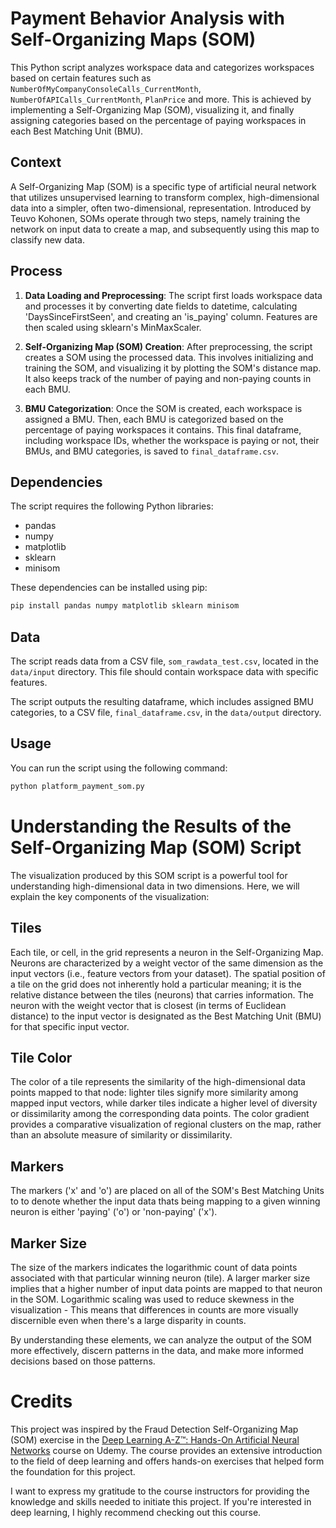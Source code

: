 # Payment Behavior Analysis with Self-Organizing Maps (SOM)

This Python script analyzes workspace data and categorizes workspaces based on certain features such as `NumberOfMyCompanyConsoleCalls_CurrentMonth`, `NumberOfAPICalls_CurrentMonth`, `PlanPrice` and more. This is achieved by implementing a Self-Organizing Map (SOM), visualizing it, and finally assigning categories based on the percentage of paying workspaces in each Best Matching Unit (BMU).

## Context

A Self-Organizing Map (SOM) is a specific type of artificial neural network that utilizes unsupervised learning to transform complex, high-dimensional data into a simpler, often two-dimensional, representation. Introduced by Teuvo Kohonen, SOMs operate through two steps, namely training the network on input data to create a map, and subsequently using this map to classify new data.

## Process

1. **Data Loading and Preprocessing**: The script first loads workspace data and processes it by converting date fields to datetime, calculating 'DaysSinceFirstSeen', and creating an 'is_paying' column. Features are then scaled using sklearn's MinMaxScaler.

2. **Self-Organizing Map (SOM) Creation**: After preprocessing, the script creates a SOM using the processed data. This involves initializing and training the SOM, and visualizing it by plotting the SOM's distance map. It also keeps track of the number of paying and non-paying counts in each BMU.

3. **BMU Categorization**: Once the SOM is created, each workspace is assigned a BMU. Then, each BMU is categorized based on the percentage of paying workspaces it contains. This final dataframe, including workspace IDs, whether the workspace is paying or not, their BMUs, and BMU categories, is saved to `final_dataframe.csv`.

## Dependencies

The script requires the following Python libraries:

- pandas
- numpy
- matplotlib
- sklearn
- minisom

These dependencies can be installed using pip:

```sh
pip install pandas numpy matplotlib sklearn minisom
```

## Data

The script reads data from a CSV file, `som_rawdata_test.csv`, located in the `data/input` directory. This file should contain workspace data with specific features.

The script outputs the resulting dataframe, which includes assigned BMU categories, to a CSV file, `final_dataframe.csv`, in the `data/output` directory.

## Usage

You can run the script using the following command:

```sh
python platform_payment_som.py
```

# Understanding the Results of the Self-Organizing Map (SOM) Script

The visualization produced by this SOM script is a powerful tool for understanding high-dimensional data in two dimensions. Here, we will explain the key components of the visualization:

## Tiles
Each tile, or cell, in the grid represents a neuron in the Self-Organizing Map. Neurons are characterized by a weight vector of the same dimension as the input vectors (i.e., feature vectors from your dataset). The spatial position of a tile on the grid does not inherently hold a particular meaning; it is the relative distance between the tiles (neurons) that carries information. The neuron with the weight vector that is closest (in terms of Euclidean distance) to the input vector is designated as the Best Matching Unit (BMU) for that specific input vector. 

## Tile Color
The color of a tile represents the similarity of the high-dimensional data points mapped to that node: lighter tiles signify more similarity among mapped input vectors, while darker tiles indicate a higher level of diversity or dissimilarity among the corresponding data points. The color gradient provides a comparative visualization of regional clusters on the map, rather than an absolute measure of similarity or dissimilarity.

## Markers
The markers ('x' and 'o') are placed on all of the SOM's Best Matching Units to to denote whether the input data thats being mapping to a given winning neuron is either 'paying' ('o') or 'non-paying' ('x').

## Marker Size
The size of the markers indicates the logarithmic count of data points associated with that particular winning neuron (tile). A larger marker size implies that a higher number of input data points are mapped to that neuron in the SOM. Logarithmic scaling was used to reduce skewness in the visualization - This means that differences in counts are more visually discernible even when there's a large disparity in counts. 

By understanding these elements, we can analyze the output of the SOM more effectively, discern patterns in the data, and make more informed decisions based on those patterns.

# Credits

This project was inspired by the Fraud Detection Self-Organizing Map (SOM) exercise in the [Deep Learning A-Z™: Hands-On Artificial Neural Networks](https://www.udemy.com/course/deeplearning/) course on Udemy. The course provides an extensive introduction to the field of deep learning and offers hands-on exercises that helped form the foundation for this project.

I want to express my gratitude to the course instructors for providing the knowledge and skills needed to initiate this project. If you're interested in deep learning, I highly recommend checking out this course.



